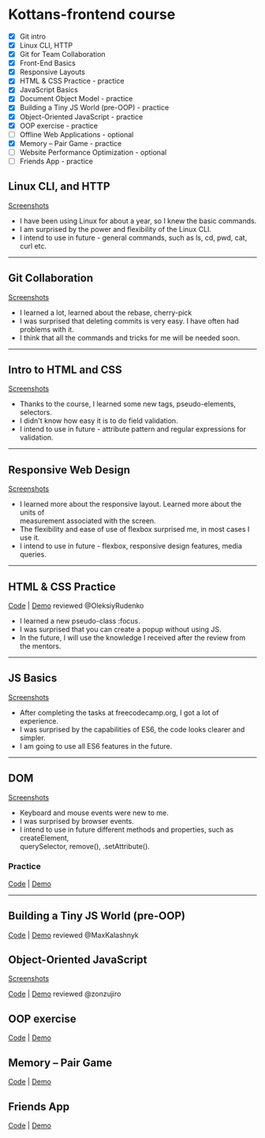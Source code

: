 # Kottans-frontend course

- [x] Git intro 
- [x] Linux CLI, HTTP
- [x] Git for Team Collaboration
- [x] Front-End Basics
- [x] Responsive Layouts
- [x] HTML & CSS Practice - practice
- [x] JavaScript Basics
- [x] Document Object Model - practice
- [x] Building a Tiny JS World (pre-OOP) - practice
- [x] Object-Oriented JavaScript - practice
- [x] OOP exercise - practice
- [ ] Offline Web Applications - optional
- [x] Memory – Pair Game - practice
- [ ] Website Performance Optimization - optional
- [ ] Friends App - practice

## Linux CLI, and HTTP
[Screenshots](task_linux_cli)
+ I have been using Linux for about a year, so I knew the basic commands.
+ I am surprised by the power and flexibility of the Linux CLI.
+ I intend to use in future - general commands, such as ls, cd, pwd, cat, curl etc.
---
## Git Collaboration
[Screenshots](task_git_collaboration)
+ I learned a lot, learned about the rebase, cherry-pick
+ I was surprised that deleting commits is very easy. I have often had problems with it.
+ I think that all the commands and tricks for me will be needed soon.
---
## Intro to HTML and CSS
[Screenshots](task_html_css_intro)
+ Thanks to the course, I learned some  new tags, pseudo-elements, selectors.
+ I didn't know how easy it is to do field validation.
+ I intend to use in future - attribute pattern and regular expressions for validation.
---
## Responsive Web Design
[Screenshots](task_responsive_web_design)
+ I learned more about the responsive layout. Learned more about the units of \
 measurement associated with the screen.
+ The flexibility and ease of use of flexbox surprised me, in most cases I use it.
+ I intend to use in future - flexbox, responsive design features, media queries.
---
## HTML & CSS Practice
[Code](https://github.com/evgenii-del/kottans-popup) | [Demo](http://vivacious-tooth.surge.sh/) reviewed @OleksiyRudenko
+ I learned a new pseudo-class :focus.
+ I was surprised that you can create a popup without using JS.
+ In the future, I will use the knowledge I received after the review from the mentors.
---
## JS Basics
[Screenshots](task_js_basics)
+ After completing the tasks at freecodecamp.org, I got a lot of experience.
+ I was surprised by the capabilities of ES6, the code looks clearer and simpler.
+ I am going to use all ES6 features in the future.
---
## DOM
[Screenshots](task_js_dom)
+ Keyboard and mouse events were new to me.
+ I was surprised by browser events.
+ I intend to use in future different methods and properties, such as createElement, \
 querySelector, remove(), .setAttribute().
### Practice
[Code](https://github.com/evgenii-del/kottans-menu) | [Demo](http://nauseating-disease.surge.sh/)

---
## Building a Tiny JS World (pre-OOP)
[Code](https://github.com/evgenii-del/a-tiny-JS-world) | [Demo](http://careful-bean.surge.sh/) reviewed @MaxKalashnyk
## Object-Oriented JavaScript
[Screenshots](task_js_oop)

[Code](https://github.com/evgenii-del/frontend-nanodegree-arcade-game) | [Demo](http://vigorous-step.surge.sh/) reviewed @zonzujiro
## OOP exercise
[Code](https://github.com/evgenii-del/a-tiny-JS-world) | [Demo](http://changeable-news.surge.sh/)
## Memory – Pair Game
[Code](https://github.com/evgenii-del/kottans-memory-game) | [Demo](http://ad-police.surge.sh/)
## Friends App
[Code](https://github.com/evgenii-del/kottans-friends-app) | [Demo](http://worried-band.surge.sh/)
